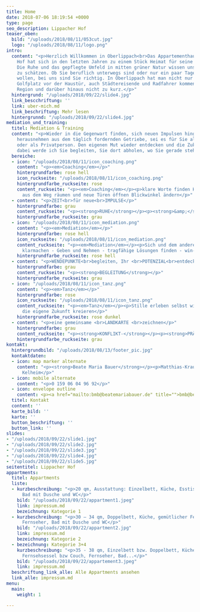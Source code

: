 ```yaml
---
title: Home
date: 2018-07-06 18:19:54 +0000
type: page
seo_description: Lippacher Hof
teaser_oben:
  bild: "/uploads/2018/08/11/053cut.jpg"
  logo: "/uploads/2018/08/11/logo.png"
intro:
  content: "<p>Herzlich Willkommen in Oberlippach<br>Das Appartementhaus Lippacher
    Hof hat sich in den letzten Jahren zu einem Stück Heimat für seine Gäste entwickelt.
    Die Ruhe und das gepflegte Umfeld in mitten grüner Natur wissen unsere Gäste sehr
    zu schätzen. Ob Sie beruflich unterwegs sind oder nur ein paar Tage ausspannen
    wollen, bei uns sind Sie richtig. In Oberlippach hat man nicht nur den schönen
    Golfplatz vor der Haustür, auch Städtereisende und Radfahrer kommen in unserer
    Region und darüber hinaus nicht zu kurz.</p>"
  hintergrund: "/uploads/2018/09/22/slide4.jpg"
  link_bescchriftung: ''
  link: uber-mich.md
  link_beschriftung: Mehr lesen
  hintergrunnd: "/uploads/2018/09/22/slide4.jpg"
mediation_und_training:
  titel: Mediation & Training
  content: "<p>Wieder in die Gegenwart finden, sich neuen Impulsen hingeben, sich
    herausnehmen aus dem täglich fordernden Getriebe, sei es für Sie als Unternehmerin
    oder als Privatperson. Den eigenen Mut wieder entdecken und die Zukunft neu erdenken,
    dabei werde ich Sie begleiten, Sie dort abholen, wo Sie gerade stehen.</p>"
  bereiche:
  - icon: "/uploads/2018/08/11/icon_coaching.png"
    content: "<p><em>Coaching</em></p>"
    hintergrundfarbe: rose hell
    icon_ruckseite: "/uploads/2018/08/11/icon_coaching.png"
    hintergrundfarbe_ruckseite: rose
    content_ruckseite: "<p><em>Coaching</em></p><p>klare Worte finden Hindernisse
      aus dem Weg räumen und neue Türen öffnen Blickwinkel ändern</p>"
  - content: "<p>ZEIT<br>für neue<br>IMPULSE</p>"
    hintergrundfarbe: grau
    content_ruckseite: "<p><strong>RUHE</strong></p><p><strong>&amp;</strong></p><p><strong>BEWEGUNG</strong></p>"
    hintergrundfarbe_ruckseite: grau
  - icon: "/uploads/2018/08/11/icon_mediation.png"
    content: "<p><em>Mediation</em></p>"
    hintergrundfarbe: rose hell
    icon_ruckseite: "/uploads/2018/08/11/icon_mediation.png"
    content_ruckseite: "<p><em>Mediation</em></p><p>Sich und dem anderen eigene Standpunkte
      klarmachen - Geben und Nehmen - tragfähige Lösungen finden - win-win-win</p>"
    hintergrundfarbe_ruckseite: rose hell
  - content: "<p>WENDEPUNKTE<br>begleiten, Ihr <br>POTENZIAL<br>entdecken</p>"
    hintergrundfarbe: grau
    content_ruckseite: "<p><strong>BEGLEITUNG</strong></p>"
    hintergrundfarbe_ruckseite: grau
  - icon: "/uploads/2018/08/11/icon_tanz.png"
    content: "<p><em>Tanz</em></p>"
    hintergrundfarbe: rose
    icon_ruckseite: "/uploads/2018/08/11/icon_tanz.png"
    content_ruckseite: "<p><em>Tanz</em></p><p>Stille erleben selbst wirksam werden
      die eigene Zukunft kreieren</p>"
    hintergrundfarbe_ruckseite: rose dunkel
  - content: "<p>eine gemeinsame <br>LANDKARTE <br>zeichnen</p>"
    hintergrundfarbe: grau
    content_ruckseite: "<p><strong>KONFLIKT-</strong></p><p><strong>PRÄVENTION</strong></p>"
    hintergrundfarbe_ruckseite: grau
kontakt:
  hintergrundbild: "/uploads/2018/08/13/footer_pic.jpg"
  kontaktdaten:
  - icon: map marker alternate
    content: "<p><strong>Beate Maria Bauer</strong></p><p>Matthias-Kraus-Gasse 17<br>93309
      Kelheim</p>"
  - icon: mobile alternate
    content: "<p>0 159 06 04 96 92</p>"
  - icon: envelope outline
    content: <p><a href="mailto:bmb@beatemariabauer.de" title="">bmb@beatemariabauer.de</a></p>
  titel: Kontakt
  content: ''
  karte_bild: ''
  karte: ''
  button_beschriftung: ''
  button_link: ''
slides:
- "/uploads/2018/09/22/slide1.jpg"
- "/uploads/2018/09/22/slide2.jpg"
- "/uploads/2018/09/22/slide3.jpg"
- "/uploads/2018/09/22/slide4.jpg"
- "/uploads/2018/09/22/slide5.jpg"
seitentitel: Lippacher Hof
appartments:
  titel: Appartments
  liste:
  - kurzbeschreibung: "<p>20 qm, Ausstattung: Einzelbett, Küche, Esstisch, Fernseher,
      Bad mit Dusche und WC</p>"
    bild: "/uploads/2018/09/22/appartment1.jpeg"
    link: impressum.md
    bezeichnung: Kategorie 1
  - kurzbeschreibung: "<p>30 – 34 qm, Doppelbett, Küche, gemütlicher Fernsehsessel,
      Fernseher, Bad mit Dusche und WC</p>"
    bild: "/uploads/2018/09/22/appartment2.jpg"
    link: impressum.md
    bezeichnung: Kategorie 2
  - bezeichnung: Kategorie 3+4
    kurzbeschreibung: "<p>35 - 38 qm, Einzelbett bzw. Doppelbett, Küche, Esstisch,
      Fernsehsessel bzw Couch, Fernseher, Bad...</p>"
    bild: "/uploads/2018/09/22/appartement3.jpeg"
    link: impressum.md
  beschriftung_link_alle: Alle Appartments ansehen
  link_alle: impressum.md
menu:
  main:
    weight: 1

---
```

